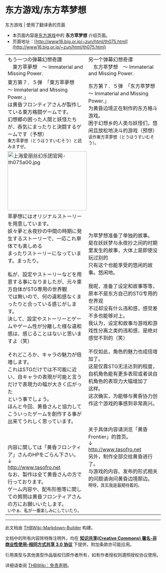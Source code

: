 # 东方游戏/东方萃梦想

<!-- source html: G:\repos\THBWiki-Markdown-Builder\THBWikiMarkdown\Temp\main\8\8e\ns0%3A%E4%B8%9C%E6%96%B9%E6%B8%B8%E6%88%8F%2F%E4%B8%9C%E6%96%B9%E8%90%83%E6%A2%A6%E6%83%B3.html -->

东方游戏 | 使用了翻译表的页面

- 本页面内容是[东方游戏](./东方游戏.md)中的 **东方萃梦想** 介绍页面。
- 页面地址：[http://www16.big.or.jp/~zun/html/th075.html](http://www16.big.or.jp/~zun/html/th075.html)

  
  

  


<table><tbody><tr class="tt-content" id="=-1" data-pos="&#91;&quot;=&quot;,1&#93;"><td class="tt-ja" lang="ja"><div class="poem">もう一つの弾幕幻想奇譚<br>　東方萃夢想　～ Immaterial and Missing Power.</div></td><td class="tt-zh" lang="zh"><div class="poem">另一个弹幕幻想奇谭<br>　东方萃梦想　～ Immaterial and Missing Power.</div></td></tr><tr class="tt-content" id="=-2" data-pos="&#91;&quot;=&quot;,2&#93;"><td class="tt-ja" lang="ja"><div class="poem">東方第７．５弾　「東方萃夢想　～ Immaterial and Missing Power.」<br>は黄昏フロンティアさんが製作している東方格闘ゲームです。<br>幻想郷の困った人間と妖怪たちが、呑気にまったりと決闘するゲームです（予想）<br><small>東方萃夢想（とうほうすいむそう）と読みますぜ。</small></div></td><td class="tt-zh" lang="zh"><div class="poem">东方第７．５弹　「东方萃梦想　～ Immaterial and Missing Power.」<br>为黄昏边境正在制作的东方格斗游戏。<br>困于幻想乡的人类与妖怪们，悠闲且放松地决斗的游戏（预想）<br><small>读作東方萃夢想（とうほうすいむそう）。</small></div></td></tr><tr class="tt-text-header" id="=-3" data-pos="&#91;&quot;=&quot;,3&#93;"><td colspan="2" class="tt-text" lang="zh"><div class="poem"><div class="center"><div class="floatnone"><a href="./文件-上海爱丽丝幻乐团官网-th075a00.jpg.md" class="image"><img alt="上海爱丽丝幻乐团官网-th075a00.jpg" src="https://upload.thwiki.cc/a/a0/%E4%B8%8A%E6%B5%B7%E7%88%B1%E4%B8%BD%E4%B8%9D%E5%B9%BB%E4%B9%90%E5%9B%A2%E5%AE%98%E7%BD%91-th075a00.jpg" decoding="async" loading="lazy" width="256" height="192" data-file-width="256" data-file-height="192"></a></div></div></div></td></tr><tr class="tt-content" id="=-4" data-pos="&#91;&quot;=&quot;,4&#93;"><td class="tt-ja" lang="ja"><div class="poem">萃夢想にはオリジナルストーリーを用意しています。<br>妖々夢と永夜抄の中間の時期に発生するストーリーで、一応これ単体でも楽しめる<br>まったりストーリーになっています。まったり。<br><br>私が、設定やストーリーなどを用意する事になりましたが、元々東方自体がSTG専用の世界観<br>では無いので、何の違和感なくまったりと合っている感じがします。<br>決して、設定やストーリーとゲームやゲーム性が分離した様な違和感は、感じることはないと思いますよ（笑）<br><br>それどころか、キャラの魅力が倍増します。<br>これはSTGだけでは不可能に近い、自キャラの表現が可能と言うだけで表現力の幅が大きく広がった<br>という事でしょう。<br>ほんと今回、黄昏さんと協力してこういったゲームを創作する事が出来てうれしく思っています。<br><br><br><br>内容に関しては「黄昏フロンティア」さんのHPをごらん下さい。<br>↓<br><a rel="nofollow" class="external free" href="http://www.tasofro.net">http://www.tasofro.net</a><br>なお、製作は全て黄昏さんの方で行っております。<br>ゲーム内容や、配布形態等に関しての質問は黄昏フロンティアさんの方にお願いいたします。<br><small>いやぁ、私が一番楽しみにしていたり。</small></div></td><td class="tt-zh" lang="zh"><div class="poem">为萃梦想准备了单独的故事。<br>是在妖妖梦与永夜抄之间的时期里发生的故事，大体上是即使没玩过别的<br>只有这个也能享受的悠闲的故事。悠闲地。<br><br>我呢，准备了设定和故事等等，原本不是东方自己的STG专用的世界观<br>不过却没有什么违和感，感觉差不多也能够对上。<br>我认为，设定和故事与游戏和游戏性分离之类的违和感，是绝对感觉不到的（笑）<br><br>不仅如此，角色的魅力也成倍增加了。<br>这是仅靠STG无法达到的程度，自机角色能有更多表现或者说自机角色的表现力大幅增加了<br>这样。<br>这次确实，为能够与黄昏协力创作这个游戏的事感到非常高兴。<br><br><br><br>关于具体内容请浏览「黄昏Frontier」的首页。<br>↓<br><a rel="nofollow" class="external free" href="http://www.tasofro.net">http://www.tasofro.net</a><br>另外，制作全部交给黄昏进行了。<br>与游戏的内容、发布的形式相关的问题请询问黄昏边境那边。<br><small>啊呀，其实我是最期待着的。</small><br><br></div></td></tr></tbody></table>







---

此文档由 [THBWiki-Markdown-Builder](https://github.com/Delsin-Yu/THBWiki-Markdown-Builder) 构建。

文档中的所有内容除特殊注明外，均在 [**知识共享(Creative Commons) 署名-非商业性使用-相同方式共享 3.0 协议**](https://creativecommons.org/licenses/by-sa/3.0/deed.zh-hans) 下提供，附加条款亦可能应用。

引用类型与其他类型作品版权归原作者所有，如有作者授权则遵照授权协议使用。

详细请查阅 [THBWiki：免责声明](https://thbwiki.cc/THBWiki:%E5%85%8D%E8%B4%A3%E5%A3%B0%E6%98%8E)。

